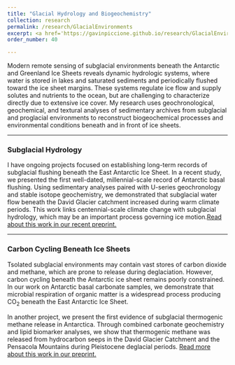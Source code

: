 ```yaml
---
title: "Glacial Hydrology and Biogeochemistry"
collection: research
permalink: /research/GlacialEnvironments
excerpt: <a href='https://gavinpiccione.github.io/research/GlacialEnvironments'><br/><img src='/images/Glacier.png'>
order_number: 40

---
```

Modern remote sensing of subglacial environments beneath the Antarctic and Greenland Ice Sheets reveals dynamic hydrologic systems, where water is stored in lakes and saturated sediments and periodically flushed toward the ice sheet margins. These systems regulate ice flow and supply solutes and nutrients to the ocean, but are challenging to characterize directly due to extensive ice cover. My research uses geochronological, geochemical, and textural analyses of sedimentary archives from subglacial and proglacial environments to reconstruct biogeochemical processes and environmental conditions beneath and in front of ice sheets.

---
### Subglacial Hydrology
I have ongoing projects focused on establishing long-term records of subglacial flushing beneath the East Antarctic Ice Sheet. In a recent study, we presented the first well-dated, millennial-scale record of Antarctic basal flushing. Using sedimentary analyses paired with U-series geochronology and stable isotope geochemistry, we demonstrated that subglacial water flow beneath the David Glacier catchment increased during warm climate periods. This work links centennial-scale climate change with subglacial hydrology, which may be an important process governing ice motion.[Read about this work in our recent preprint.](https://essopenarchive.org/doi/full/10.22541/essoar.172656755.50760515)


---
### Carbon Cycling Beneath Ice Sheets
Tsolated subglacial environments may contain vast stores of carbon dioxide and methane, which are prone to release during deglaciation. However, carbon cycling beneath the Antarctic ice sheet remains poorly constrained. In our work on Antarctic basal carbonate samples, we demonstrate that microbial respiration of organic matter is a widespread process producing CO<sub>2</sub> beneath the East Antarctic Ice Sheet.

In another project, we present the first evidence of subglacial thermogenic methane release in Antarctica. Through combined carbonate geochemistry and lipid biomarker analyses, we show that thermogenic methane was released from hydrocarbon seeps in the David Glacier Catchment and the Pensacola Mountains during Pleistocene deglacial periods. [Read more about this work in our preprint.](https://doi.org/10.31223/X5HM89)